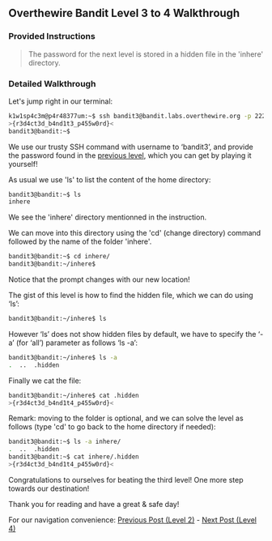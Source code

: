## Overthewire Bandit Level 3 to 4 Walkthrough
### Provided Instructions
> The password for the next level is stored in a hidden file in the 'inhere' directory.

### Detailed Walkthrough
Let's jump right in our terminal:
```bash
k1w1sp4c3m@p4r48377um:~$ ssh bandit3@bandit.labs.overthewire.org -p 2220
>{r3d4ct3d_b4nd1t3_p455w0rd}<
bandit3@bandit:~$
```

We use our trusty SSH command with username to ‘bandit3’, and provide the password found in the [previous level](../../../2023/09/27/Overthewire-Bandit-Level-1-to-2-Walkthrough.html), which you can get by playing it yourself!

As usual we use 'ls' to list the content of the home directory:
```bash
bandit3@bandit:~$ ls
inhere
```

We see the 'inhere' directory mentionned in the instruction.

We can move into this directory using the 'cd' (change directory) command followed by the name of the folder 'inhere'.
```bash
bandit3@bandit:~$ cd inhere/
bandit3@bandit:~/inhere$
```
Notice that the prompt changes with our new location!

The gist of this level is how to find the hidden file, which we can do using ‘ls’:
```bash
bandit3@bandit:~/inhere$ ls
```

However ‘ls’ does not show hidden files by default, we have to specify the ‘- a’ (for ‘all’) parameter as follows ‘ls -a’:
```bash
bandit3@bandit:~/inhere$ ls -a
.  ..  .hidden
```

Finally we cat the file:
```bash
bandit3@bandit:~/inhere$ cat .hidden
>{r3d4ct3d_b4nd1t4_p455w0rd}<
```

Remark: moving to the folder is optional, and we can solve the level as follows (type 'cd' to go back to the home directory if needed):
```bash
bandit3@bandit:~$ ls -a inhere/
.  ..  .hidden
bandit3@bandit:~$ cat inhere/.hidden
>{r3d4ct3d_b4nd1t4_p455w0rd}<
```


Congratulations to ourselves for beating the third level! One more step towards our destination!

Thank you for reading and have a great & safe day!

For our navigation convenience: [Previous Post (Level 2)](../../../2023/09/27/Overthewire-Bandit-Level-2-to-3-Walkthrough.html) - [Next Post (Level 4)](../../../2023/09/27/Coming-Soon.html)
